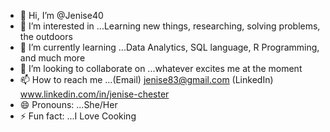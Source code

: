- 👋 Hi, I’m @Jenise40
- 👀 I’m interested in ...Learning new things, researching, solving problems, the outdoors
- 🌱 I’m currently learning ...Data Analytics, SQL language, R Programming, and much more
- 💞️ I’m looking to collaborate on ...whatever excites me at the moment
- 📫 How to reach me ...(Email) jenise83@gmail.com (LinkedIn) www.linkedin.com/in/jenise-chester
- 😄 Pronouns: ...She/Her
- ⚡ Fun fact: ...I Love Cooking

<!---
Jenise40/Jenise40 is a ✨ special ✨ repository because its `README.md` (this file) appears on your GitHub profile.
You can click the Preview link to take a look at your changes.
--->
